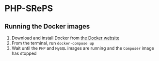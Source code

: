 # PHP-SRePS

## Running the Docker images

1. Download and install Docker from [the Docker website](https://www.docker.com/)
2. From the terminal, run `docker-compose up`
3. Wait until the `PHP` and `MySQL` images are running and the `Composer` image has stopped
